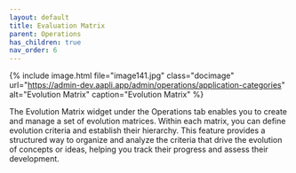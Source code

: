 ```yaml
---
layout: default
title: Evaluation Matrix
parent: Operations
has_children: true
nav_order: 6
---
```

{% include image.html file="image141.jpg" class="docimage" url="https://admin-dev.aapli.app/admin/operations/application-categories" alt="Evolution Matrix" caption="Evolution Matrix" %}

The Evolution Matrix widget under the Operations tab enables you to create and manage a set of evolution matrices. Within each matrix, you can define evolution criteria and establish their hierarchy. This feature provides a structured way to organize and analyze the criteria that drive the evolution of concepts or ideas, helping you track their progress and assess their development.